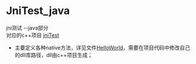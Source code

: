 # JniTest_java
jni测试  --java部分
<br>
对应的c++项目 [jniTest](https://github.com/hanlonglinandroidstudys/JniTest/tree/master)

* 主要定义各种native方法，详见文件[HelloWorld](https://github.com/hanlonglinandroidstudys/JniTest_java/blob/master/src/com/jni/test/HelloWorld.java)，需要在项目代码中修改自己的dll库路径，dll由c++项目生成；
